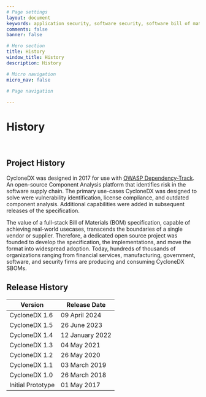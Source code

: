 ```yaml
---
# Page settings
layout: document
keywords: application security, software security, software bill of material, SBOM, BOM, open source, supply chain, specification, spdx, license, package url, purl, cpe
comments: false
banner: false

# Hero section
title: History
window_title: History
description: History

# Micro navigation
micro_nav: false

# Page navigation
    
---
```


# History

&nbsp;<!-- without this hack, the dropdown menu has issues due to h1 and h2 happening right after each other -->

## Project History
CycloneDX was designed in 2017 for use with [OWASP Dependency-Track](https://dependencytrack.org). An open-source 
Component Analysis platform that identifies risk in the software supply chain. The primary use-cases CycloneDX was 
designed to solve were vulnerability identification, license compliance, and outdated component analysis. Additional 
capabilities were added in subsequent releases of the specification.

The value of a full-stack Bill of Materials (BOM) specification, capable of achieving real-world usecases, transcends
the boundaries of a single vendor or supplier. Therefore, a dedicated open source project was
founded to develop the specification, the implementations, and move the format into widespread adoption. Today, hundreds of thousands
of organizations ranging from financial services, manufacturing, government, software, and security firms are producing
and consuming CycloneDX SBOMs.


## Release History

| Version           | Release Date    |
|-------------------|-----------------|
| CycloneDX 1.6     | 09 April 2024   |
| CycloneDX 1.5     | 26 June 2023    |
| CycloneDX 1.4     | 12 January 2022 |
| CycloneDX 1.3     | 04 May 2021     |
| CycloneDX 1.2     | 26 May 2020     |
| CycloneDX 1.1     | 03 March 2019   |
| CycloneDX 1.0     | 26 March 2018   |
| Initial Prototype | 01 May 2017     |

